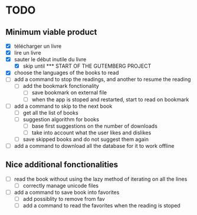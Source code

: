 # TODO

## Minimum viable product

- [x] télécharger un livre
- [x] lire un livre
- [x] sauter le début inutile du livre
  - [x] skip until *** START OF THE GUTEMBERG PROJECT
- [x] choose the languages of the books to read
- [ ] add a command to stop the readings, and another to resume the reading
  - [ ] add the bookmark fonctionality
    - [ ] save bookmark on external file
    - [ ] when the app is stoped and restarted, start to read on bookmark
- [ ] add a command to skip to the next book
  - [ ] get all the list of books
  - [ ] suggestion algorithm for books
    - [ ] base first suggestions on the number of downloads
    - [ ] take into account what the user likes and dislikes 
  - [ ] save skipped books and do not suggest them again
- [ ] add a command to download all the database for it to work offline

## Nice additional fonctionalities

- [ ] read the book without using the lazy method of iterating on all the lines
  - [ ] correctly manage unicode files
- [ ] add a command to save book into favorites
  - [ ] add possiblity to remove from fav
  - [ ] add a command to read the favorites when the reading is stoped
